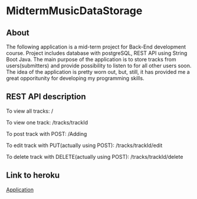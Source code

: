 # MidtermMusicDataStorage


## About
The following application is a mid-term project for Back-End development course. Project includes database with postgreSQL, REST API using String Boot Java.
The main purpose of the application is to store tracks from users(submitters) and provide possibility to listen to for all other users soon. <br> The idea of the application is pretty worn out, but, still, it has provided me a great opporitunity for developing my programming skills.
## REST API description
To view all tracks: /<br>

To view one track: /tracks/trackId<br>

To post track with POST: /Adding<br>

To edit track with PUT(actually using POST): /tracks/trackId/edit<br>

To delete track with DELETE(actually using POST): /tracks/trackId/delete
## Link to heroku
[Application](https://trackapplication.herokuapp.com/)
